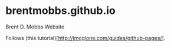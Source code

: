 # brentmobbs.github.io
Brent D. Mobbs Website

Follows (this tutorial)[http://jmcglone.com/guides/github-pages/].

